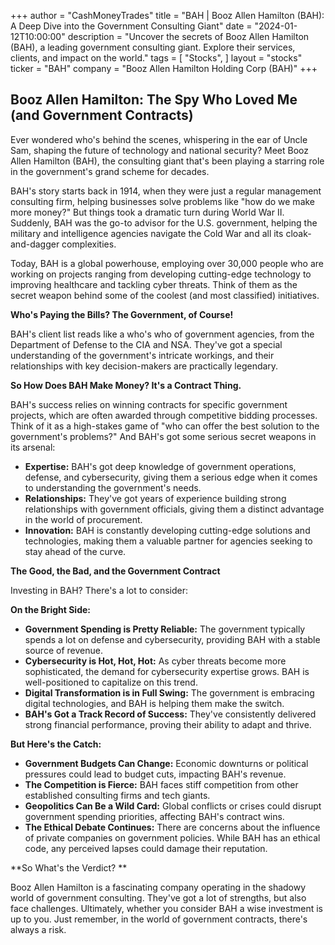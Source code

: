 +++
author = "CashMoneyTrades"
title = "BAH |  Booz Allen Hamilton (BAH): A Deep Dive into the Government Consulting Giant"
date = "2024-01-12T10:00:00"
description = "Uncover the secrets of Booz Allen Hamilton (BAH), a leading government consulting giant. Explore their services, clients, and impact on the world."
tags = [
"Stocks",
]
layout = "stocks"
ticker = "BAH"
company = "Booz Allen Hamilton Holding Corp (BAH)"
+++
        


## Booz Allen Hamilton: The Spy Who Loved Me (and Government Contracts)

Ever wondered who's behind the scenes, whispering in the ear of Uncle Sam, shaping the future of technology and national security? Meet Booz Allen Hamilton (BAH), the consulting giant that's been playing a starring role in the government's grand scheme for decades.

BAH's story starts back in 1914, when they were just a regular management consulting firm, helping businesses solve problems like "how do we make more money?" But things took a dramatic turn during World War II. Suddenly, BAH was the go-to advisor for the U.S. government, helping the military and intelligence agencies navigate the Cold War and all its cloak-and-dagger complexities. 

Today, BAH is a global powerhouse, employing over 30,000 people who are working on projects ranging from developing cutting-edge technology to improving healthcare and tackling cyber threats. Think of them as the secret weapon behind some of the coolest (and most classified) initiatives.

**Who's Paying the Bills?  The Government, of Course!**

BAH's client list reads like a who's who of government agencies, from the Department of Defense to the CIA and NSA. They've got a special understanding of the government's intricate workings, and their relationships with key decision-makers are practically legendary.

**So How Does BAH Make Money?  It's a Contract Thing.**

BAH's success relies on winning contracts for specific government projects, which are often awarded through competitive bidding processes. Think of it as a high-stakes game of "who can offer the best solution to the government's problems?" And BAH's got some serious secret weapons in its arsenal:

* **Expertise:** BAH's got deep knowledge of government operations, defense, and cybersecurity, giving them a serious edge when it comes to understanding the government's needs.
* **Relationships:** They've got years of experience building strong relationships with government officials, giving them a distinct advantage in the world of procurement.
* **Innovation:** BAH is constantly developing cutting-edge solutions and technologies, making them a valuable partner for agencies seeking to stay ahead of the curve.

**The Good, the Bad, and the Government Contract**

Investing in BAH? There's a lot to consider:

**On the Bright Side:**

* **Government Spending is Pretty Reliable:** The government typically spends a lot on defense and cybersecurity, providing BAH with a stable source of revenue.  
* **Cybersecurity is Hot, Hot, Hot:** As cyber threats become more sophisticated, the demand for cybersecurity expertise grows.  BAH is well-positioned to capitalize on this trend.
* **Digital Transformation is in Full Swing:** The government is embracing digital technologies, and BAH is helping them make the switch.
* **BAH's Got a Track Record of Success:** They've consistently delivered strong financial performance, proving their ability to adapt and thrive.

**But Here's the Catch:**

* **Government Budgets Can Change:** Economic downturns or political pressures could lead to budget cuts, impacting BAH's revenue.
* **The Competition is Fierce:** BAH faces stiff competition from other established consulting firms and tech giants.
* **Geopolitics Can Be a Wild Card:** Global conflicts or crises could disrupt government spending priorities, affecting BAH's contract wins.
* **The Ethical Debate Continues:** There are concerns about the influence of private companies on government policies. While BAH has an ethical code, any perceived lapses could damage their reputation.

**So What's the Verdict?  **

Booz Allen Hamilton is a fascinating company operating in the shadowy world of government consulting. They've got a lot of strengths, but also face challenges.  Ultimately, whether you consider BAH a wise investment is up to you. Just remember, in the world of government contracts, there's always a risk. 

        